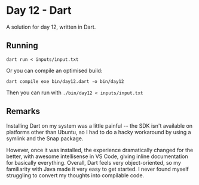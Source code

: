 # Day 12 - Dart

A solution for day 12, written in Dart.

## Running

`dart run < inputs/input.txt`

Or you can compile an optimised build:

`dart compile exe bin/day12.dart -o bin/day12`

Then you can run with `./bin/day12 < inputs/input.txt`

## Remarks

Installing Dart on my system was a little painful -- the SDK isn't available on
platforms other than Ubuntu, so I had to do a hacky workaround by using a
symlink and the Snap package.

However, once it was installed, the experience dramatically changed for the
better, with awesome intellisense in VS Code, giving inline documentation for
basically everything. Overall, Dart feels very object-oriented, so my
familiarity with Java made it very easy to get started. I never found myself
struggling to convert my thoughts into compilable code.
